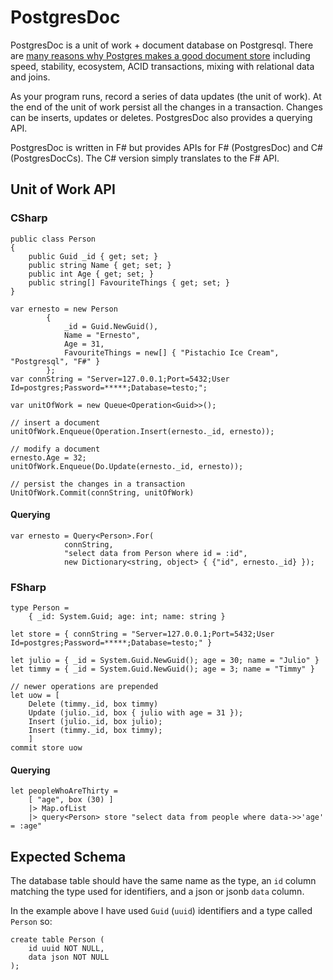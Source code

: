 PostgresDoc
===========

PostgresDoc is a unit of work + document database on Postgresql. There are [many reasons why Postgres makes a good document store](http://withouttheloop.com/articles/2014-09-30-postgresql-nosql/) including speed, stability, ecosystem, ACID transactions, mixing with relational data and joins.

As your program runs, record a series of data updates (the unit of work). At the end of the unit of work persist all the changes in a transaction. Changes can be inserts, updates or deletes. PostgresDoc also provides a querying API. 

PostgresDoc is written in F# but provides APIs for F# (PostgresDoc) and C# (PostgresDocCs). The C# version simply translates to the F# API. 

Unit of Work API
----------------

### CSharp

	public class Person 
    {
        public Guid _id { get; set; }
        public string Name { get; set; }
        public int Age { get; set; }
        public string[] FavouriteThings { get; set; }
    }

	var ernesto = new Person
            {
                _id = Guid.NewGuid(),
                Name = "Ernesto",
                Age = 31,
                FavouriteThings = new[] { "Pistachio Ice Cream", "Postgresql", "F#" }
            };
	var connString = "Server=127.0.0.1;Port=5432;User Id=postgres;Password=*****;Database=testo;";

	var unitOfWork = new Queue<Operation<Guid>>();
	
	// insert a document
	unitOfWork.Enqueue(Operation.Insert(ernesto._id, ernesto));
	
	// modify a document
	ernesto.Age = 32;
	unitOfWork.Enqueue(Do.Update(ernesto._id, ernesto));
	
	// persist the changes in a transaction
	UnitOfWork.Commit(connString, unitOfWork)

#### Querying

	var ernesto = Query<Person>.For(
                connString, 
                "select data from Person where id = :id", 
                new Dictionary<string, object> { {"id", ernesto._id} });

### FSharp

    type Person = 
        { _id: System.Guid; age: int; name: string }

    let store = { connString = "Server=127.0.0.1;Port=5432;User Id=postgres;Password=*****;Database=testo;" }

    let julio = { _id = System.Guid.NewGuid(); age = 30; name = "Julio" }
    let timmy = { _id = System.Guid.NewGuid(); age = 3; name = "Timmy" }
    
	// newer operations are prepended
    let uow = [ 
        Delete (timmy._id, box timmy)
        Update (julio._id, box { julio with age = 31 });
        Insert (julio._id, box julio);
        Insert (timmy._id, box timmy);
        ]
    commit store uow

#### Querying

    let peopleWhoAreThirty = 
        [ "age", box (30) ] 
        |> Map.ofList
        |> query<Person> store "select data from people where data->>'age' = :age"

Expected Schema
---------------

The database table should have the same name as the type, an `id` column matching the type used for identifiers, and a json or jsonb `data` column.

In the example above I have used `Guid` (`uuid`) identifiers and a type called `Person` so:
 
	create table Person ( 
		id uuid NOT NULL,
		data json NOT NULL 
	);
